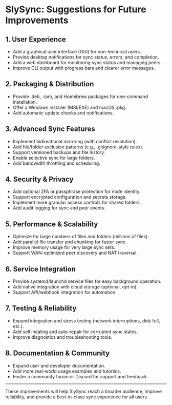 # SlySync: Suggestions for Future Improvements

## 1. User Experience
- Add a graphical user interface (GUI) for non-technical users.
- Provide desktop notifications for sync status, errors, and completion.
- Add a web dashboard for monitoring sync status and managing peers.
- Improve CLI output with progress bars and clearer error messages.

## 2. Packaging & Distribution
- Provide .deb, .rpm, and Homebrew packages for one-command installation.
- Offer a Windows installer (MSI/EXE) and macOS .pkg.
- Add automatic update checks and notifications.

## 3. Advanced Sync Features
- Implement bidirectional mirroring (with conflict resolution).
- Add file/folder exclusion patterns (e.g., .gitignore-style rules).
- Support versioned backups and file history.
- Enable selective sync for large folders.
- Add bandwidth throttling and scheduling.

## 4. Security & Privacy
- Add optional 2FA or passphrase protection for node identity.
- Support encrypted configuration and secrets storage.
- Implement more granular access controls for shared folders.
- Add audit logging for sync and peer events.

## 5. Performance & Scalability
- Optimize for large numbers of files and folders (millions of files).
- Add parallel file transfer and chunking for faster sync.
- Improve memory usage for very large sync sets.
- Support WAN-optimized peer discovery and NAT traversal.

## 6. Service Integration
- Provide systemd/launchd service files for easy background operation.
- Add native integration with cloud storage (optional, opt-in).
- Support API/webhook integration for automation.

## 7. Testing & Reliability
- Expand integration and stress testing (network interruptions, disk full, etc.).
- Add self-healing and auto-repair for corrupted sync states.
- Improve diagnostics and troubleshooting tools.

## 8. Documentation & Community
- Expand user and developer documentation.
- Add more real-world usage examples and tutorials.
- Foster a community forum or Discord for support and feedback.

---

These improvements will help SlySync reach a broader audience, improve reliability, and provide a best-in-class sync experience for all users.
